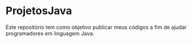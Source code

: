 # ProjetosJava
Este repositório tem como objetivo publicar meus códigos a fim de ajudar programadores em linguagem Java.
